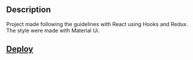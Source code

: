 ## Description

Project made following the guidelines with React using Hooks and Redux.
The style were made with Material Ui.

## [Deploy](https://the-codeleap-network.vercel.app)

